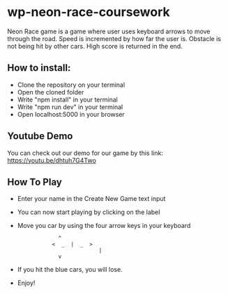 # wp-neon-race-coursework

Neon Race game is a game where user uses keyboard arrows to move through the road.
Speed is incremented by how far the user is.
Obstacle is not being hit by other cars.
High score is returned in the end.

## How to install:
- Clone the repository on your terminal
- Open the cloned folder
- Write "npm install" in your terminal
- Write "npm run dev" in your terminal
- Open localhost:5000 in your browser

## Youtube Demo
You can check out our demo for our game by this link:
https://youtu.be/dhtuh7G4Two

## How To Play
- Enter your name in the Create New Game text input 
- You can now start playing by clicking on the label
- Move you car by using the four arrow keys in your keyboard
                   
				   ^
			     <	_  |  _  >
                                |
				   v
 - If you hit the blue cars, you will lose.
 - Enjoy!
 

 

